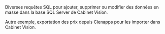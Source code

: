 Diverses requêtes SQL pour ajouter, supprimer ou modifier des données en masse dans la base SQL Server de Cabinet Vision.

Autre exemple, exportation des prix depuis Cienapps pour les importer dans Cabinet Vision.